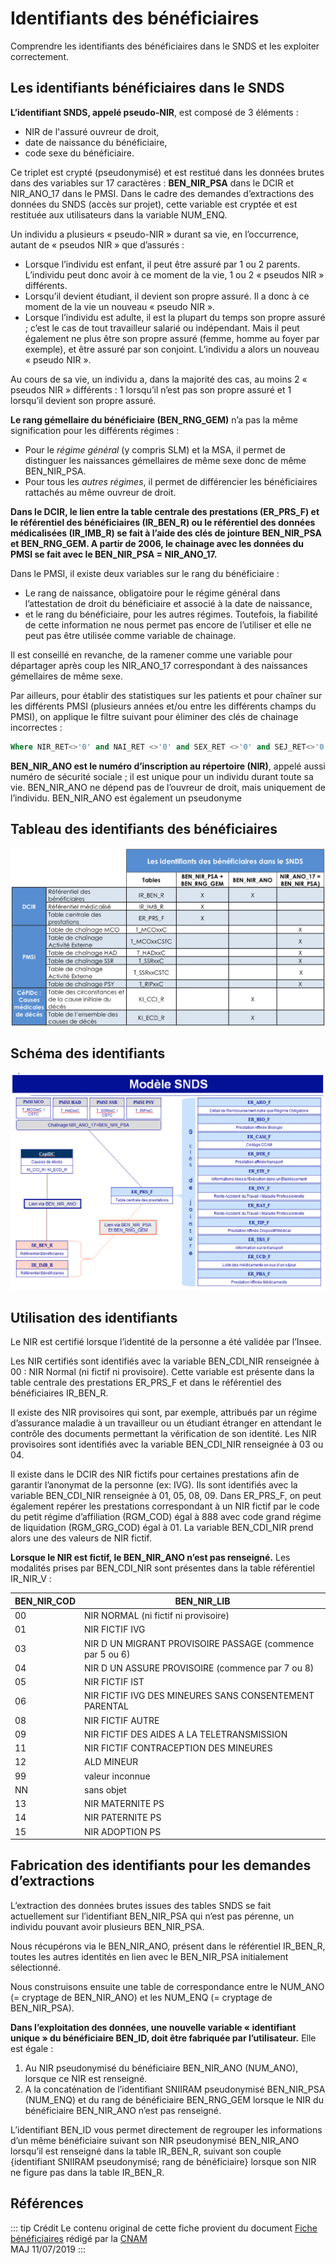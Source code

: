 # Identifiants des bénéficiaires
<!-- SPDX-License-Identifier: MPL-2.0 -->

Comprendre les identifiants des bénéficiaires dans le SNDS et les exploiter correctement. 

## Les identifiants bénéficiaires dans le SNDS

**L’identifiant SNDS, appelé pseudo-NIR**, est composé de 3 éléments :
- NIR de l'assuré ouvreur de droit,
- date de naissance du bénéficiaire,
- code sexe du bénéficiaire.

Ce triplet est crypté (pseudonymisé) et est restitué dans les données brutes dans des variables sur 17 caractères : **BEN_NIR_PSA** dans le DCIR et NIR_ANO_17 dans le PMSI.
Dans le cadre des demandes d’extractions des données du SNDS (accès sur projet), cette variable est cryptée et est restituée aux utilisateurs dans la variable NUM_ENQ.

Un individu a plusieurs « pseudo-NIR » durant sa vie, en l’occurrence, autant de « pseudos NIR » que d’assurés :

- Lorsque l’individu est enfant, il peut être assuré par 1 ou 2 parents. L’individu peut donc avoir à ce moment de la vie, 1 ou 2 « pseudos NIR » différents.
- Lorsqu’il devient étudiant, il devient son propre assuré. Il a donc à ce moment de la vie un nouveau « pseudo NIR ».
- Lorsque l’individu est adulte, il est la plupart du temps son propre assuré ; c’est le cas de tout travailleur salarié ou indépendant. Mais il peut également ne plus être son propre assuré (femme, homme au foyer par exemple), et être assuré par son conjoint. L’individu a alors un nouveau « pseudo NIR ».

Au cours de sa vie, un individu a, dans la majorité des cas, au moins 2 « pseudos NIR » différents : 1 lorsqu’il n’est pas son propre assuré et 1 lorsqu’il devient son propre assuré.


**Le rang gémellaire du bénéficiaire (BEN_RNG_GEM)** n’a pas la même signification pour les différents régimes :
- Pour le _régime général_ (y compris SLM) et la MSA, il permet de distinguer les naissances gémellaires de même sexe donc de même BEN_NIR_PSA.
- Pour tous les _autres régimes_, il permet de différencier les bénéficiaires rattachés au même ouvreur de droit.

**Dans le DCIR, le lien entre la table centrale des prestations (ER_PRS_F) et le référentiel des bénéficiaires (IR_BEN_R) ou le référentiel des données médicalisées (IR_IMB_R) se fait à l’aide des clés de jointure BEN_NIR_PSA et BEN_RNG_GEM.
A partir de 2006, le chainage avec les données du PMSI se fait avec le BEN_NIR_PSA = NIR_ANO_17.**

Dans le PMSI, il existe deux variables sur le rang du bénéficiaire :
- Le rang de naissance, obligatoire pour le régime général dans l’attestation de droit du bénéficiaire et associé à la date de naissance,
- et le rang du bénéficiaire, pour les autres régimes. Toutefois, la fiabilité de cette information ne nous permet pas encore de l’utiliser et elle ne peut pas être utilisée comme variable de chainage.

Il est conseillé en revanche, de la ramener comme une variable pour départager après coup les NIR_ANO_17 correspondant à des naissances gémellaires de même sexe.

Par ailleurs, pour établir des statistiques sur les patients et pour chaîner sur les différents PMSI (plusieurs années et/ou entre les différents champs du PMSI), on applique le filtre suivant pour éliminer des clés de chainage incorrectes :
```sql
Where NIR_RET<>'0' and NAI_RET <>'0' and SEX_RET <>'0' and SEJ_RET<>'0' and FHO_RET <>'0' and PMS_RET<>'0' and DAT_RET <>'0' and NIR_ANO_17 not in ('xxxxxxxxxxxxxxxxx','XXXXXXXXXXXXXXXXD')
```
**BEN_NIR_ANO est le numéro d’inscription au répertoire (NIR)**, appelé aussi numéro de sécurité sociale ; il est unique pour un individu durant toute sa vie. BEN_NIR_ANO ne dépend pas de l’ouvreur de droit, mais uniquement de l’individu. BEN_NIR_ANO est également un pseudonyme

## Tableau des identifiants des bénéficiaires

![tableau_identifiants_beneficiaires](../files/Cnam/images_Tiches_Thematiques_BENEF/tableau_identifiants_beneficiaires.png)

## Schéma des identifiants

![schema_identifiants_beneficiaires](../files/Cnam/images_Tiches_Thematiques_BENEF/schema_identifiants_beneficiaires.png)

## Utilisation des identifiants

Le NIR est certifié lorsque l’identité de la personne a été validée par l’Insee.

Les NIR certifiés sont identifiés avec la variable BEN_CDI_NIR renseignée à 00 : NIR Normal (ni fictif ni provisoire). Cette variable est présente dans la table centrale des prestations ER_PRS_F et dans le référentiel des bénéficiaires IR_BEN_R.

Il existe des NIR provisoires qui sont, par exemple, attribués par un régime d’assurance maladie à un travailleur ou un étudiant étranger en attendant le contrôle des documents permettant la vérification de son identité.
Les NIR provisoires sont identifiés avec la variable BEN_CDI_NIR renseignée à 03 ou 04.

Il existe dans le DCIR des NIR fictifs pour certaines prestations afin de garantir l’anonymat de la personne (ex: IVG). Ils sont identifiés avec la variable BEN_CDI_NIR renseignée à 01, 05, 08, 09.
Dans ER_PRS_F, on peut également repérer les prestations correspondant à un NIR fictif par le code du petit régime d’affiliation (RGM_COD) égal à 888 avec code grand régime de liquidation (RGM_GRG_COD) égal à 01. La variable BEN_CDI_NIR prend alors une des valeurs de NIR fictif.

**Lorsque le NIR est fictif, le BEN_NIR_ANO n’est pas renseigné.**
Les modalités prises par BEN_CDI_NIR sont présentes dans la table référentiel IR_NIR_V :

|BEN_NIR_COD|BEN_NIR_LIB|
|-----------|-----------|
|00|NIR NORMAL (ni fictif ni provisoire)|
|01|NIR FICTIF IVG|
|03|NIR D UN MIGRANT PROVISOIRE PASSAGE (commence par 5 ou 6)|
|04|NIR D UN ASSURE PROVISOIRE (commence par 7 ou 8)|
|05|NIR FICTIF IST|
|06|NIR FICTIF IVG DES MINEURES SANS CONSENTEMENT PARENTAL|
|08|NIR FICTIF AUTRE|
|09|NIR FICTIF DES AIDES A LA TELETRANSMISSION|
|11|NIR FICTIF CONTRACEPTION DES MINEURES|
|12|ALD MINEUR|
|99|valeur inconnue|
|NN|sans objet|
|13|NIR MATERNITE PS|
|14|NIR PATERNITE PS|
|15|NIR ADOPTION PS|

## Fabrication des identifiants pour les demandes d’extractions

L’extraction des données brutes issues des tables SNDS se fait actuellement sur l’identifiant BEN_NIR_PSA qui n’est pas pérenne, un individu pouvant avoir plusieurs BEN_NIR_PSA.

Nous récupérons via le BEN_NIR_ANO, présent dans le référentiel IR_BEN_R, toutes les autres identités en lien avec le BEN_NIR_PSA initialement sélectionné.

Nous construisons ensuite une table de correspondance entre le NUM_ANO (= cryptage de BEN_NIR_ANO) et les NUM_ENQ (= cryptage de BEN_NIR_PSA).

**Dans l’exploitation des données, une nouvelle variable « identifiant unique » du bénéficiaire BEN_ID, doit être fabriquée par l’utilisateur.** Elle est égale :
1. Au NIR pseudonymisé du bénéficiaire BEN_NIR_ANO (NUM_ANO), lorsque ce NIR est renseigné.
2. A la concaténation de l’identifiant SNIIRAM pseudonymisé BEN_NIR_PSA (NUM_ENQ) et du rang de bénéficiaire BEN_RNG_GEM lorsque le NIR du bénéficiaire BEN_NIR_ANO n’est pas renseigné.

L’identifiant BEN_ID vous permet directement de regrouper les informations d’un même bénéficiaire suivant son NIR pseudonymisé BEN_NIR_ANO lorsqu’il est renseigné dans la table IR_BEN_R, suivant son couple {identifiant SNIIRAM pseudonymisé; rang de bénéficiaire} lorsque son NIR ne figure pas dans la table IR_BEN_R.

## Références

::: tip Crédit
Le contenu original de cette fiche provient du document [Fiche bénéficiaires](../files/Cnam/2019-06_CNAM-INDS_SNDS_Fiches_Thematiques_BENEF_MPL-2.0.pdf) rédigé par la [CNAM](https://www.ameli.fr/l-assurance-maladie/statistiques-et-publications/index.php)  
MAJ 11/07/2019
:::
